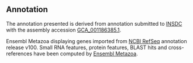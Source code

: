 **Annotation**
----------

The annotation presented is derived from annotation submitted to
[INSDC](http://www.insdc.org) with the assembly accession [GCA_001186385.1](http://www.ebi.ac.uk/ena/data/view/GCA_001186385.1).

Ensembl Metazoa displaying genes imported from [NCBI RefSeq](https://www.ncbi.nlm.nih.gov/genome/annotation_euk/Diuraphis_noxia/100) annotation release v100.
Small RNA features, protein features, BLAST hits and cross-references have been
computed by [Ensembl Metazoa](https://metazoa.ensembl.org/info/genome/annotation/index.html).
